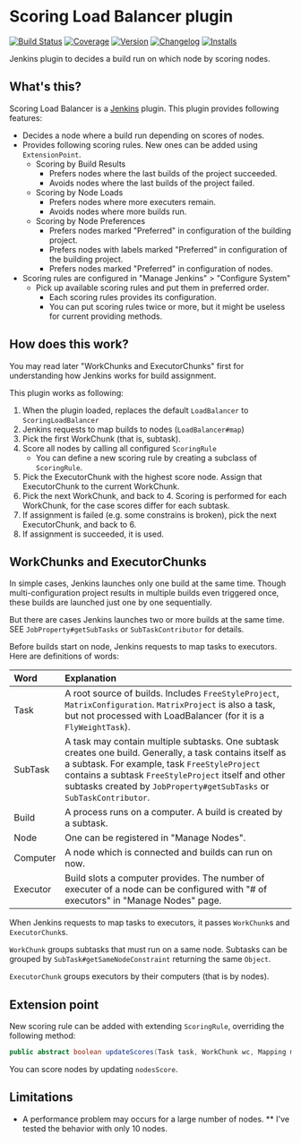 Scoring Load Balancer plugin
============================

[![Build Status](https://ci.jenkins.io/job/Plugins/job/scoring-load-balancer-plugin/job/main/badge/icon)](https://ci.jenkins.io/job/Plugins/job/scoring-load-balancer-plugin/job/main)
[![Coverage](https://ci.jenkins.io/job/Plugins/job/scoring-load-balancer-plugin/job/main/badge/icon?status=${instructionCoverage}&subject=coverage&color=${colorInstructionCoverage})](https://ci.jenkins.io/job/Plugins/job/scoring-load-balancer-plugin/job/main/coverage)
[![Version](https://img.shields.io/jenkins/plugin/v/scoring-load-balancer.svg)](https://plugins.jenkins.io/scoring-load-balancer)
[![Changelog](https://img.shields.io/github/release/jenkinsci/scoring-load-balancer-plugin.svg?label=changelog)](https://github.com/jenkinsci/scoring-load-balancer-plugin/releases/latest)
[![Installs](https://img.shields.io/jenkins/plugin/i/scoring-load-balancer.svg?color=blue)](https://plugins.jenkins.io/scoring-load-balancer)

Jenkins plugin to decides a build run on which node by scoring nodes.

What's this?
------------

Scoring Load Balancer is a [Jenkins](https://ci.jenkins.io/) plugin.
This plugin provides following features:

* Decides a node where a build run depending on scores of nodes.
* Provides following scoring rules. New ones can be added using `ExtensionPoint`.
  * Scoring by Build Results
    * Prefers nodes where the last builds of the project succeeded.
    * Avoids nodes where the last builds of the project failed.
  * Scoring by Node Loads
    * Prefers nodes where more executers remain.
    * Avoids nodes where more builds run.
  * Scoring by Node Preferences
    * Prefers nodes marked "Preferred" in configuration of the building project.
    * Prefers nodes with labels marked "Preferred" in configuration of the building project.
    * Prefers nodes marked "Preferred" in configuration of nodes.
* Scoring rules are configured in "Manage Jenkins" > "Configure System"
  * Pick up available scoring rules and put them in preferred order.
    * Each scoring rules provides its configuration.
    * You can put scoring rules twice or more, but it might be useless for current providing methods.

How does this work?
-------------------

You may read later "WorkChunks and ExecutorChunks" first for understanding how Jenkins works for build assignment.

This plugin works as following:

1. When the plugin loaded, replaces the default `LoadBalancer` to `ScoringLoadBalancer`
2. Jenkins requests to map builds to nodes (`LoadBalancer#map`)
3. Pick the first WorkChunk (that is, subtask).
4. Score all nodes by calling all configured `ScoringRule`
   * You can define a new scoring rule by creating a subclass of `ScoringRule`.
5. Pick the ExecutorChunk with the highest score node. Assign that ExecutorChunk to the current WorkChunk.
6. Pick the next WorkChunk, and back to 4. Scoring is performed for each WorkChunk, for the case scores differ for each subtask.
7. If assignment is failed (e.g. some constrains is broken), pick the next ExecutorChunk, and back to 6.
8. If assignment is succeeded, it is used.

WorkChunks and ExecutorChunks
-----------------------------

In simple cases, Jenkins launches only one build at the same time.
Though multi-configuration project results in multiple builds even triggered once,
these builds are launched just one by one sequentially.

But there are cases Jenkins launches two or more builds at the same time.
SEE `JobProperty#getSubTasks` or `SubTaskContributor` for details.

Before builds start on node, Jenkins requests to map tasks to executors.
Here are definitions of words:

|Word    |Explanation          |
|:-------|:--------------------|
|Task    |A root source of builds. Includes `FreeStyleProject`, `MatrixConfiguration`. `MatrixProject` is also a task, but not processed with LoadBalancer (for it is a `FlyWeightTask`).|
|SubTask |A task may contain multiple subtasks. One subtask creates one build. Generally, a task contains itself as a subtask. For example, task `FreeStyleProject` contains a subtask `FreeStyleProject` itself and other subtasks created by `JobProperty#getSubTasks` or `SubTaskContributor`.|
|Build   |A process runs on a computer. A build is created by a subtask.|
|Node    |One can be registered in "Manage Nodes".|
|Computer|A node which is connected and builds can run on now.|
|Executor|Build slots a computer provides. The number of executer of a node can be configured with "# of executors" in "Manage Nodes" page.|

When Jenkins requests to map tasks to executors,
it passes `WorkChunk`s and `ExecutorChunk`s.

`WorkChunk` groups subtasks that must run on a same node. Subtasks can be grouped by `SubTask#getSameNodeConstraint` returning the same `Object`.

`ExecutorChunk` groups executors by their computers (that is by nodes).

Extension point
---------------

New scoring rule can be added with extending `ScoringRule`, overriding the following method:

```java
public abstract boolean updateScores(Task task, WorkChunk wc, Mapping m, NodesScore nodesScore);
```

You can score nodes by updating `nodesScore`.

Limitations
-----------

* A performance problem may occurs for a large number of nodes.
** I've tested the behavior with only 10 nodes.
